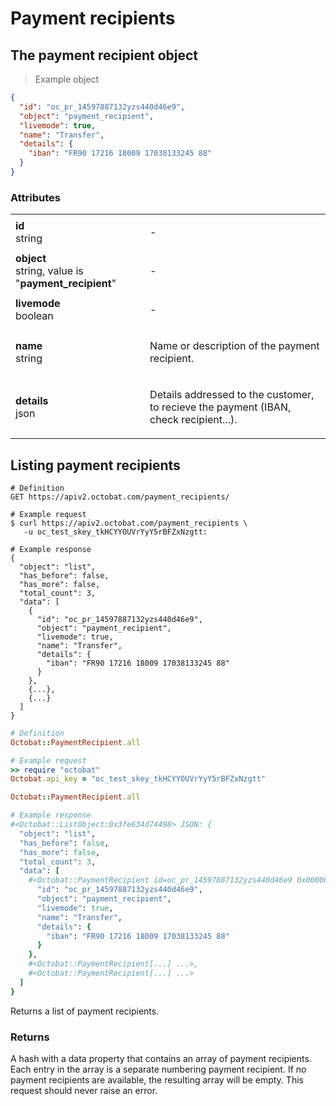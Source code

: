 # Payment recipients
## The payment recipient object

> Example object

```json
{
  "id": "oc_pr_14597887132yzs440d46e9",
  "object": "payment_recipient",
  "livemode": true,
  "name": "Transfer",
  "details": {
    "iban": "FR90 17216 18009 17038133245 88"
  }
}
```

### Attributes
<table>
  <tbody>
    <tr class="first-row">
      <td class="attribute"><strong>id</strong><br/><span class="details">string</span></td>
      <td><p>-</p></td>
    </tr>
    <tr>
      <td class="attribute"><strong>object</strong><br/><span class="details">string, value is "<strong>payment_recipient</strong>"</span></td>
      <td><p>-</p></td>
    </tr>
    <tr>
      <td class="attribute"><strong>livemode</strong><br/><span class="details">boolean</span></td>
      <td><p>-</p></td>
    </tr>
    <tr>
      <td class="attribute"><strong>name</strong><br/><span class="details">string</span></td>
      <td><p>Name or description of the payment recipient.</p></td>
    </tr>
    <tr>
      <td class="attribute"><strong>details</strong><br/><span class="details">json</span></td>
      <td><p>Details addressed to the customer, to recieve the payment (IBAN, check recipient...).</p></td>
    </tr>
  </tbody>
</table>


## Listing payment recipients

```shell
# Definition
GET https://apiv2.octobat.com/payment_recipients/

# Example request
$ curl https://apiv2.octobat.com/payment_recipients \
   -u oc_test_skey_tkHCYYOUVrYyY5rBFZxNzgtt:

# Example response
{
  "object": "list",
  "has_before": false,
  "has_more": false,
  "total_count": 3,
  "data": [
    {
      "id": "oc_pr_14597887132yzs440d46e9",
      "object": "payment_recipient",
      "livemode": true,
      "name": "Transfer",
      "details": {
        "iban": "FR90 17216 18009 17038133245 88"
      }
    },
    {...},
    {...}
  ]
}
```

```ruby
# Definition
Octobat::PaymentRecipient.all

# Example request
>> require "octobat"
Octobat.api_key = "oc_test_skey_tkHCYYOUVrYyY5rBFZxNzgtt"

Octobat::PaymentRecipient.all

# Example response
#<Octobat::ListObject:0x3fe634d74498> JSON: {
  "object": "list",
  "has_before": false,
  "has_more": false,
  "total_count": 3,
  "data": [
    #<Octobat::PaymentRecipient id=oc_pr_14597887132yzs440d46e9 0x00000a> JSON: {
      "id": "oc_pr_14597887132yzs440d46e9",
      "object": "payment_recipient",
      "livemode": true,
      "name": "Transfer",
      "details": {
        "iban": "FR90 17216 18009 17038133245 88"
      }
    },
    #<Octobat::PaymentRecipient[...] ...>,
    #<Octobat::PaymentRecipient[...] ...>
  ]
}
```

Returns a list of payment recipients.

### Returns
A hash with a data property that contains an array of payment recipients. Each entry in the array is a separate numbering payment recipient. If no payment recipients are available, the resulting array will be empty. This request should never raise an error.

